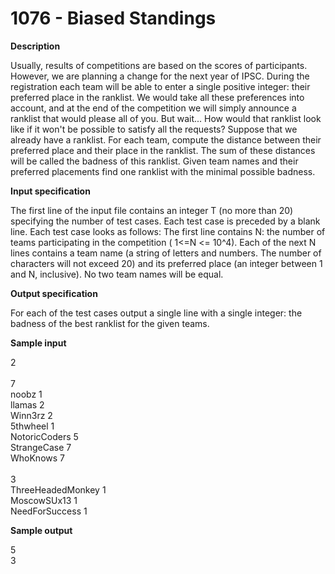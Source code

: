 # 1076 - Biased Standings

**Description**

Usually, results of competitions are based on the scores of participants. However, we are planning a change for the next year of IPSC. During the registration each team will be able to enter a single positive integer: their preferred place in the ranklist. We would take all these preferences into account, and at the end of the competition we will simply announce a ranklist that would please all of you. But wait... How would that ranklist look like if it won't be possible to satisfy all the requests? Suppose that we already have a ranklist. For each team, compute the distance between their preferred place and their place in the ranklist. The sum of these distances will be called the badness of this ranklist. Given team names and their preferred placements find one ranklist with the minimal possible badness.

**Input specification**

The first line of the input file contains an integer T (no more than 20) specifying the number of test cases. Each test case is preceded by a blank line. Each test case looks as follows: The first line contains N: the number of teams participating in the competition ( 1<=N <= 10^4). Each of the next N lines contains a team name (a string of letters and numbers. The number of characters will not exceed 20) and its preferred place (an integer between 1 and N, inclusive). No two team names will be equal.

**Output specification**

For each of the test cases output a single line with a single integer: the badness of the best ranklist for the given teams.

**Sample input**

2<br/>
<br/>
7<br/>
noobz 1<br/>
llamas 2<br/>
Winn3rz 2<br/>
5thwheel 1<br/>
NotoricCoders 5<br/>
StrangeCase 7<br/>
WhoKnows 7<br/>
<br/>
3<br/>
ThreeHeadedMonkey 1<br/>
MoscowSUx13 1<br/>
NeedForSuccess 1<br/>

**Sample output**<br/>

5<br/>
3<br/>